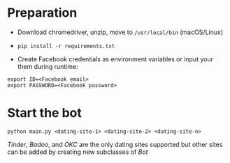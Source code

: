 # Preparation
- Download chromedriver, unzip, move to `/usr/local/bin` (macOS/Linux)
- `pip install -r requirements.txt`

- Create Facebook credentials as environment variables or input your them during runtime:
```shell 
export ID=<Facebook email>
export PASSWORD=<Facebook password>
```

# Start the bot
```shell
python main.py <dating-site-1> <dating-site-2> <dating-site-n>
```
*Tinder*, *Badoo*, and *OKC* are the only dating sites supported but other sites can be added by creating new subclasses of *Bot*
